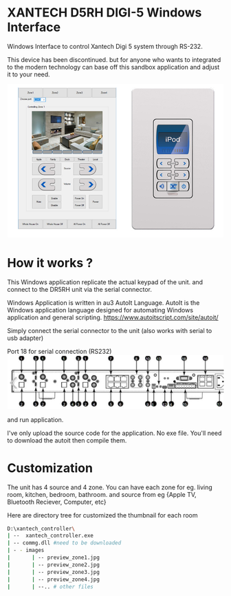 # XANTECH D5RH DIGI-5 Windows Interface 
Windows Interface to control Xantech Digi 5 system through RS-232.


This device has been discontinued. but for anyone who wants to integrated to the modern technology can base off this sandbox application and adjust it to your need.


[![](https://github.com/thamarnan/xantech-digi5-interface/blob/master/images/xantech_keypad_both.jpg?raw=true)](https://github.com/thamarnan/xantech-digi5-interface/blob/master/images/xantech_keypad_both.jpg?raw=true)

# How it works ?

This Windows application replicate the actual keypad of the unit.
and connect to the DR5RH unit via the serial connector.

Windows Application is written in au3 AutoIt Language.
AutoIt is the Windows application language designed for automating Windows application and general scripting.
https://www.autoitscript.com/site/autoit/


Simply connect the serial connector to the unit (also works with serial to usb adapter)

Port 18 for serial connection (RS232)
[![](https://github.com/thamarnan/xantech-digi5-interface/blob/master/images/xantech_D5RH_backpanel.jpg?raw=true)](https://github.com/thamarnan/xantech-digi5-interface/blob/master/images/xantech_D5RH_backpanel.jpg?raw=true)

and run application.

I've only upload the source code for the application. No exe file.
You'll need to download the autoit then compile them.

# Customization
The unit has 4 source and 4 zone.
You can have each zone for eg. living room, kitchen, bedroom, bathroom.
and source from eg {Apple TV, Bluetooth Reciever, Computer, etc}

Here are directory tree for customized the thumbnail for each room

```bash
D:\xantech_controller\
| --  xantech_controller.exe
| -- commg.dll #need to be downloaded
| - - images
|       | -- preview_zone1.jpg
|       | -- preview_zone2.jpg
|       | -- preview_zone3.jpg
|       | -- preview_zone4.jpg
|       | --.. # other files
```
